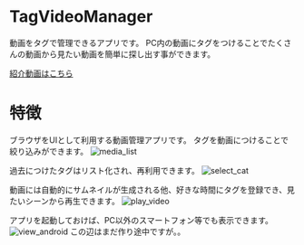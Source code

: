 # TagVideoManager
動画をタグで管理できるアプリです。
PC内の動画にタグをつけることでたくさんの動画から見たい動画を簡単に探し出す事ができます。


[紹介動画はこちら](https://www.youtube.com/watch?v=DNbisYjaFvs)

# 特徴
ブラウザをUIとして利用する動画管理アプリです。
タグを動画につけることで絞り込みができます。
![media_list](https://github.com/seri-prg/TagVideoManager/assets/59523766/f36eb409-fd27-44d2-b869-d037717ba736)

過去につけたタグはリスト化され、再利用できます。
![select_cat](https://github.com/seri-prg/TagVideoManager/assets/59523766/defa51a2-7e2e-456b-85ed-0de16cd7de22)

動画には自動的にサムネイルが生成される他、好きな時間にタグを登録でき、見たいシーンから再生できます。
![play_video](https://github.com/seri-prg/TagVideoManager/assets/59523766/553af493-4c05-4c6b-949c-ea3e5db120b3)

アプリを起動しておけば、PC以外のスマートフォン等でも表示できます。
![view_android](https://github.com/seri-prg/TagVideoManager/assets/59523766/eced9722-9e20-4a21-9139-f60b2e99cfb7)
この辺はまだ作り途中ですが。。
